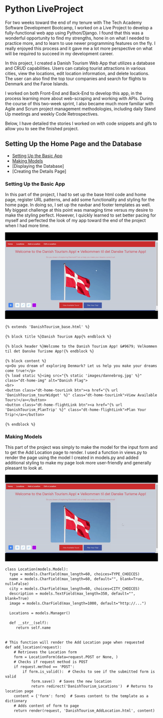 # Python LiveProject
  For two weeks toward the end of my tenure with The Tech Academy Software Development Bootcamp, I worked on a Live Project to develop a fully-functional web app using Python/Django. I found that this was a wonderful opportunity to find my strengths, hone in on what I needed to practice more, and to learn to use newer programming features on the fly. I really enjoyed this process and it gave me a lot more perspective on what will be required to succeed in my development career. 
  
  In this project, I created a Danish Tourism Web App that utilizes a database and CRUD capabilities. Users can catalog tourist attractions in various cities, view the locations, edit location information, and delete locations. The user can also find the top tour companies and search for flights to Denmark and the Faroe Islands.
  
  I worked on both Front-End and Back-End to develop this app, in the process learning more about web-scraping and working with APIs. During the course of this two-week sprint, I also became much more familiar with Agile and Scrum project management methodologies, including daily Stand Up meetings and weekly Code Retrospectives. 
  
  Below, I have detailed the stories I worked on with code snippets and gifs to allow you to see the finished project.
  
  ## Setting Up the Home Page and the Database
  * [Setting Up the Basic App](https://github.com/Michaelar1/Python_Live_Project/blob/main/README.md#setting-up-the-basic-app)
  * [Making Models](https://github.com/Michaelar1/Python_Live_Project/blob/main/README.md#making-models)
  * [Displaying the Database]
  * [Creating the Details Page]
  
### Setting Up the Basic App
In this part of the project, I had to set up the base html code and home page, register URL patterns, and add some functionality and styling for the home page. In doing so, I set up the navbar and footer templates as well. My biggest challenge at this point was managing time versus my desire to make the styling perfect. However, I quickly learned to set better pacing for myself and perfected the look of my app toward the end of the project when I had more time.

![](https://github.com/Michaelar1/Python_Live_Project/blob/main/gif_views/Home_Page.gif)

    {% extends 'DanishTourism_base.html' %}

    {% block title %}Danish Tourism App{% endblock %}

    {% block header %}Welcome to the Danish Tourism App! &#9679; Velkommen til det Danske Turisme App!{% endblock %}

    {% block content %}
    <p>Do you dream of exploring Denmark? Let us help you make your dreams come true!</p>
    {% load static %}<img src="{% static 'images/dannebrog.jpg' %}" class="dt-home-img" alt="Danish Flag">
    <br>
    <button class="dt-home-tourLink btn"><a href="{% url 'DanishTourism_tourWidget' %}" class="dt-home-tourLink">View Available Tours!</a></button>
    <button class="dt-home-flightLink btn"><a href="{% url 'DanishTourism_PlanTrip' %}" class="dt-home-flightLink">Plan Your Trip!</a></button>

    {% endblock %}
    

### Making Models
This part of the project was simply to make the model for the input form and to get the Add Location page to render. I used a function in views.py to render the page using the model I created in models.py and added additional styling to make my page look more user-friendly and generally pleasant to look at.

![](https://github.com/Michaelar1/Python_Live_Project/blob/main/gif_views/Add_Location.gif)

    class Location(models.Model):
      type = models.CharField(max_length=60, choices=TYPE_CHOICES)
      name = models.CharField(max_length=60, default="", blank=True, null=False)
      city = models.CharField(max_length=60, choices=CITY_CHOICES)
      description = models.TextField(max_length=350, default="", blank=True)
      image = models.CharField(max_length=1000, default="http://...")

      Locations = models.Manager()

      def __str__(self):
         return self.name


    # This function will render the Add Location page when requested
    def add_location(request):
        # Retrieves the Location form
        form = LocationForm(data=request.POST or None, )
        # Checks if request method is POST
        if request.method == 'POST':
            if form.is_valid():  # Checks to see if the submitted form is valid
                form.save()  # Saves the new location
                return redirect('DanishTourism_Locations')  # Returns to location page
        content = {'form': form}  # Saves content to the template as a dictionary
        # Adds content of form to page
        return render(request, 'DanishTourism_AddLocation.html', content)
